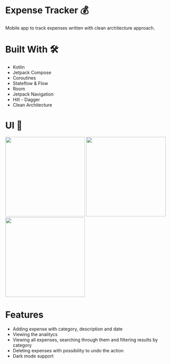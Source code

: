 
# Expense Tracker :moneybag:
Mobile app to track expenses written with clean architecture approach. 

# Built With 🛠
- Kotlin
- Jetpack Compose
- Coroutines
- Stateflow & Flow
- Room
- Jetpack Navigation
- Hilt - Dagger
- Clean Architecture

# UI 🎨

<p float="left">
  <img src="https://github.com/kadziedzioch/ExpenseTracker/assets/93613725/52e499b0-2293-4a3e-a7ef-fcc90eee90b4" width="250" />
  <img src="https://github.com/kadziedzioch/ExpenseTracker/assets/93613725/7fed8d55-0451-4ade-a9c6-938711d7f968" width="250" /> 
  <img src="https://github.com/kadziedzioch/ExpenseTracker/assets/93613725/ecaf8766-894a-436a-a595-141ce6729c74" width="250" />
</p>


# Features
- Adding expense with category, description and date
- Viewing the analitycs 
- Viewing all expenses, searching through them and filtering results by category
- Deleting expenses with possibility to undo the action
- Dark mode support
  
